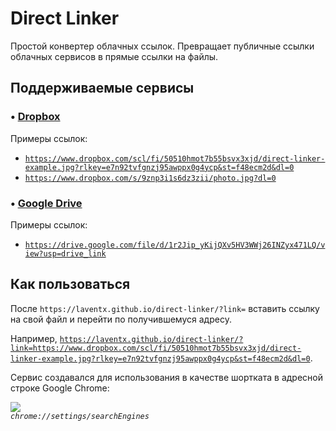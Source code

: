 # Direct Linker

Простой конвертер облачных ссылок. Превращает публичные ссылки облачных сервисов в прямые ссылки на файлы.

## Поддерживаемые сервисы

### • [Dropbox](https://www.dropbox.com/)

Примеры ссылок:
- [`https://www.dropbox.com/scl/fi/50510hmot7b55bsvx3xjd/direct-linker-example.jpg?rlkey=e7n92tvfgnzj95awppx0g4ycp&st=f48ecm2d&dl=0`](https://www.dropbox.com/scl/fi/50510hmot7b55bsvx3xjd/direct-linker-example.jpg?rlkey=e7n92tvfgnzj95awppx0g4ycp&st=f48ecm2d&dl=0)
- [`https://www.dropbox.com/s/9znp3i1s6dz3zii/photo.jpg?dl=0`](https://www.dropbox.com/s/9znp3i1s6dz3zii/photo.jpg?dl=0)

### • [Google Drive](https://drive.google.com/)

Примеры ссылок:

- [`https://drive.google.com/file/d/1r2Jip_yKijQXv5HV3WWj26INZyx471LQ/view?usp=drive_link`](https://drive.google.com/file/d/1r2Jip_yKijQXv5HV3WWj26INZyx471LQ/view?usp=drive_link)

## Как пользоваться

После `https://laventx.github.io/direct-linker/?link=` вставить ссылку на свой файл и перейти по получившемуся адресу.

Например, [`https://laventx.github.io/direct-linker/?link=https://www.dropbox.com/scl/fi/50510hmot7b55bsvx3xjd/direct-linker-example.jpg?rlkey=e7n92tvfgnzj95awppx0g4ycp&st=f48ecm2d&dl=0`](https://laventx.github.io/direct-linker/?link=https://www.dropbox.com/scl/fi/50510hmot7b55bsvx3xjd/direct-linker-example.jpg?rlkey=e7n92tvfgnzj95awppx0g4ycp&st=f48ecm2d&dl=0).

Сервис создавался для использования в качестве шортката в адресной строке Google Chrome:

![](https://dl.dropboxusercontent.com/scl/fi/pk97xr2fvkwnbv5y2f3jp/direct-linker-add-site.png?rlkey=uzvotbrqf0jieg89r09cbvlqu)<br>
*`chrome://settings/searchEngines`*
